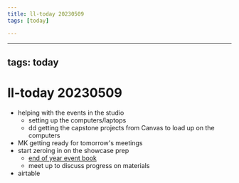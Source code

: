 ```yaml
---
title: ll-today 20230509
tags: [today]

---
```


---
tags: today
---
# ll-today 20230509
* helping with the events in the studio
    * setting up the computers/laptops
    * dd getting the capstone projects from Canvas to load up on the computers
* MK getting ready for tomorrow's meetings
* start zeroing in on the showcase prep
    * [end of year event book](https://hackmd.io/@ll-22-23/BkNHAS-4n/%2FuHiuJwNPRn-YX6bnKAwfYQ)
    * meet up to discuss progress on materials
* airtable

